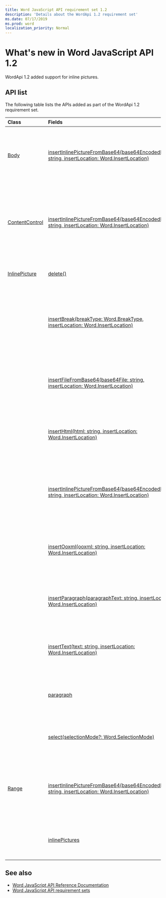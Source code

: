 ```yaml
---
title: Word JavaScript API requirement set 1.2
description: 'Details about the WordApi 1.2 requirement set'
ms.date: 07/17/2019
ms.prod: word
localization_priority: Normal
---
```


# What's new in Word JavaScript API 1.2

WordApi 1.2 added support for inline pictures.

## API list

The following table lists the APIs added as part of the WordApi 1.2 requirement set.

| Class | Fields | Description |
|:---|:---|:---|
|[Body](/javascript/api/word/word.body)|[insertInlinePictureFromBase64(base64EncodedImage: string, insertLocation: Word.InsertLocation)](/javascript/api/word/word.body#insertinlinepicturefrombase64-base64encodedimage--insertlocation-)|Inserts a picture into the body at the specified location. The insertLocation value can be 'Start' or 'End'.|
|[ContentControl](/javascript/api/word/word.contentcontrol)|[insertInlinePictureFromBase64(base64EncodedImage: string, insertLocation: Word.InsertLocation)](/javascript/api/word/word.contentcontrol#insertinlinepicturefrombase64-base64encodedimage--insertlocation-)|Inserts an inline picture into the content control at the specified location. The insertLocation value can be 'Replace', 'Start', or 'End'.|
|[InlinePicture](/javascript/api/word/word.inlinepicture)|[delete()](/javascript/api/word/word.inlinepicture#delete--)|Deletes the inline picture from the document.|
||[insertBreak(breakType: Word.BreakType, insertLocation: Word.InsertLocation)](/javascript/api/word/word.inlinepicture#insertbreak-breaktype--insertlocation-)|Inserts a break at the specified location in the main document. The insertLocation value can be 'Before' or 'After'.|
||[insertFileFromBase64(base64File: string, insertLocation: Word.InsertLocation)](/javascript/api/word/word.inlinepicture#insertfilefrombase64-base64file--insertlocation-)|Inserts a document at the specified location. The insertLocation value can be 'Before' or 'After'.|
||[insertHtml(html: string, insertLocation: Word.InsertLocation)](/javascript/api/word/word.inlinepicture#inserthtml-html--insertlocation-)|Inserts HTML at the specified location. The insertLocation value can be 'Before' or 'After'.|
||[insertInlinePictureFromBase64(base64EncodedImage: string, insertLocation: Word.InsertLocation)](/javascript/api/word/word.inlinepicture#insertinlinepicturefrombase64-base64encodedimage--insertlocation-)|Inserts an inline picture at the specified location. The insertLocation value can be 'Replace', 'Before', or 'After'.|
||[insertOoxml(ooxml: string, insertLocation: Word.InsertLocation)](/javascript/api/word/word.inlinepicture#insertooxml-ooxml--insertlocation-)|Inserts OOXML at the specified location.  The insertLocation value can be 'Before' or 'After'.|
||[insertParagraph(paragraphText: string, insertLocation: Word.InsertLocation)](/javascript/api/word/word.inlinepicture#insertparagraph-paragraphtext--insertlocation-)|Inserts a paragraph at the specified location. The insertLocation value can be 'Before' or 'After'.|
||[insertText(text: string, insertLocation: Word.InsertLocation)](/javascript/api/word/word.inlinepicture#inserttext-text--insertlocation-)|Inserts text at the specified location. The insertLocation value can be 'Before' or 'After'.|
||[paragraph](/javascript/api/word/word.inlinepicture#paragraph)|Gets the parent paragraph that contains the inline image. Read-only.|
||[select(selectionMode?: Word.SelectionMode)](/javascript/api/word/word.inlinepicture#select-selectionmode-)|Selects the inline picture. This causes Word to scroll to the selection.|
|[Range](/javascript/api/word/word.range)|[insertInlinePictureFromBase64(base64EncodedImage: string, insertLocation: Word.InsertLocation)](/javascript/api/word/word.range#insertinlinepicturefrombase64-base64encodedimage--insertlocation-)|Inserts a picture at the specified location. The insertLocation value can be 'Replace', 'Start', 'End', 'Before', or 'After'.|
||[inlinePictures](/javascript/api/word/word.range#inlinepictures)|Gets the collection of inline picture objects in the range. Read-only.|

## See also

- [Word JavaScript API Reference Documentation](/javascript/api/word)
- [Word JavaScript API requirement sets](word-api-requirement-sets.md)
